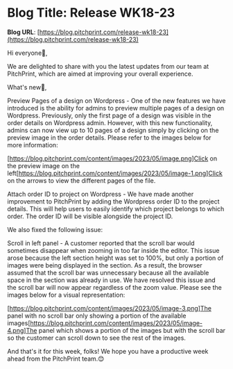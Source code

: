 # **Blog Title**: Release WK18-23

**Blog URL**: [https://blog.pitchprint.com/release-wk18-23](https://blog.pitchprint.com/release-wk18-23)

Hi everyone👋,

We are delighted to share with you the latest updates from our team at PitchPrint, which are aimed at improving your overall experience.

What's new🚀,

Preview Pages of a design on Wordpress - One of the new features we have introduced is the ability for admins to preview multiple pages of a
design on Wordpress. Previously, only the first page of a design was visible in the order details on Wordpress admin. However, with this new
functionality, admins can now view up to 10 pages of a design simply by clicking on the preview image in the order details. Please refer to
the images below for more information:

[https://blog.pitchprint.com/content/images/2023/05/image.png]Click on the preview image on the
left[https://blog.pitchprint.com/content/images/2023/05/image-1.png]Click on the arrows to view the different pages of the file.

Attach order ID to project on Wordpress - We have made another improvement to PitchPrint by adding the Wordpress order ID to the project
details. This will help users to easily identify which project belongs to which order. The order ID will be visible alongside the project
ID.

We also fixed the following issue:  

Scroll in left panel - A customer reported that the scroll bar would sometimes disappear when zooming in too far inside the editor. This
issue arose because the left section height was set to 100%, but only a portion of images were being displayed in the section. As a result,
the browser assumed that the scroll bar was unnecessary because all the available space in the section was already in use. We have resolved
this issue and the scroll bar will now appear regardless of the zoom value. Please see the images below for a visual representation:

[https://blog.pitchprint.com/content/images/2023/05/image-3.png]The panel with no scroll bar only showing a portion of the available
images[https://blog.pitchprint.com/content/images/2023/05/image-4.png]The panel which shows a portion of the images but with the scroll bar
so the customer can scroll down to see the rest of the images.

And that's it for this week, folks! We hope you have a productive week ahead from the PitchPrint team.😊

